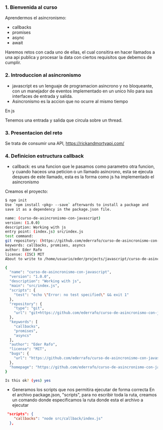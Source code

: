 ### 1. Bienvenida al curso
Aprendermos el asincronismo:
* callbacks
* promises
* async
* await

Haremos retos con cada uno de ellas, el cual consitira en hacer llamados a una api publica y procesar la data con ciertos
requisitos que debemos de cumplir.

### 2. Introduccion al asincronismo
* javascript es un lenguaje de programacion asincrono y no bloqueante, con un manejador de eventos implementado en un unico hilo para sus interfaces de entrada y salida.
* Asincronismo es la accion que no ocurre al mismo tiempo

En js

Tenemos una entrada y salida que circula sobre un thread.


### 3. Presentacion del reto
Se trata de consumir una API, https://rickandmortyapi.com/


### 4. Definicion estructura callback
* callback: es una funcion que le pasamos como parametro otra funcion, y cuando haceos una peticion o un llamado asincrono, esta se ejecuta despues de este llamado, esta es la forma como js ha implementado el asincronismo

Creamos el proyecto:

```bash
$ npm init
Use `npm install <pkg> --save` afterwards to install a package and
save it as a dependency in the package.json file.

name: (curso-de-asincronismo-con-javascript) 
version: (1.0.0) 
description: Working with js
entry point: (index.js) src/index.js
test command: 
git repository: (https://github.com/ederrafo/curso-de-asincronismo-con-javascript.git) 
keywords: callbacks, promises, asyncs
author: Eder Rafo
license: (ISC) MIT
About to write to /home/usuario/eder/projects/javascript/curso-de-asincronismo-con-javascript/package.json:

{
  "name": "curso-de-asincronismo-con-javascript",
  "version": "1.0.0",
  "description": "Working with js",
  "main": "src/index.js",
  "scripts": {
    "test": "echo \"Error: no test specified\" && exit 1"
  },
  "repository": {
    "type": "git",
    "url": "git+https://github.com/ederrafo/curso-de-asincronismo-con-javascript.git"
  },
  "keywords": [
    "callbacks",
    "promises",
    "asyncs"
  ],
  "author": "Eder Rafo",
  "license": "MIT",
  "bugs": {
    "url": "https://github.com/ederrafo/curso-de-asincronismo-con-javascript/issues"
  },
  "homepage": "https://github.com/ederrafo/curso-de-asincronismo-con-javascript#readme"
}

Is this ok? (yes) yes

```

* Generamos los scripts que nos permitira ejecutar de forma correcta
En el archivo package.json, "scripts", para no escribir toda la ruta, creamos un comando donde especificamos la ruta donde esta el archivo a ejecutar
```json
 "scripts": {
    "callbacks": "node src/callback/index.js"
  },
```

























